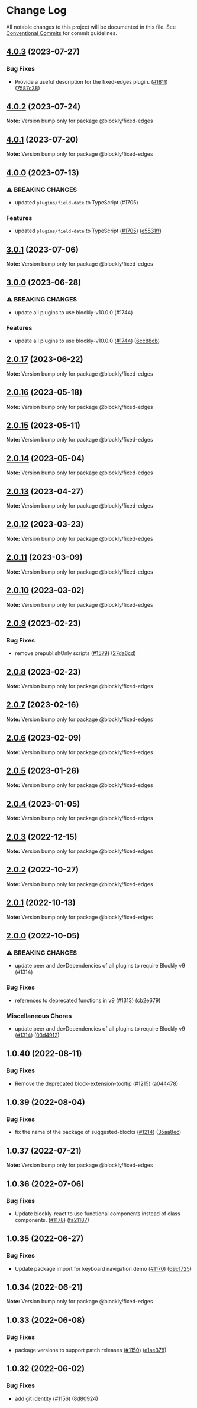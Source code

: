 # Change Log

All notable changes to this project will be documented in this file.
See [Conventional Commits](https://conventionalcommits.org) for commit guidelines.

## [4.0.3](https://github.com/google/blockly-samples/compare/@blockly/fixed-edges@4.0.2...@blockly/fixed-edges@4.0.3) (2023-07-27)


### Bug Fixes

* Provide a useful description for the fixed-edges plugin. ([#1811](https://github.com/google/blockly-samples/issues/1811)) ([7587c38](https://github.com/google/blockly-samples/commit/7587c38a603e6d3dd5fabec54ebb724e0af3fb94))



## [4.0.2](https://github.com/google/blockly-samples/compare/@blockly/fixed-edges@4.0.1...@blockly/fixed-edges@4.0.2) (2023-07-24)

**Note:** Version bump only for package @blockly/fixed-edges





## [4.0.1](https://github.com/google/blockly-samples/compare/@blockly/fixed-edges@4.0.0...@blockly/fixed-edges@4.0.1) (2023-07-20)

**Note:** Version bump only for package @blockly/fixed-edges





## [4.0.0](https://github.com/google/blockly-samples/compare/@blockly/fixed-edges@3.0.1...@blockly/fixed-edges@4.0.0) (2023-07-13)


### ⚠ BREAKING CHANGES

* updated `plugins/field-date` to TypeScript (#1705)

### Features

* updated `plugins/field-date` to TypeScript ([#1705](https://github.com/google/blockly-samples/issues/1705)) ([e5531ff](https://github.com/google/blockly-samples/commit/e5531fffe188ee361a16fe48ed126b34e51a8d30))



## [3.0.1](https://github.com/google/blockly-samples/compare/@blockly/fixed-edges@3.0.0...@blockly/fixed-edges@3.0.1) (2023-07-06)

**Note:** Version bump only for package @blockly/fixed-edges





## [3.0.0](https://github.com/google/blockly-samples/compare/@blockly/fixed-edges@2.0.17...@blockly/fixed-edges@3.0.0) (2023-06-28)


### ⚠ BREAKING CHANGES

* update all plugins to use blockly-v10.0.0 (#1744)

### Features

* update all plugins to use blockly-v10.0.0 ([#1744](https://github.com/google/blockly-samples/issues/1744)) ([6cc88cb](https://github.com/google/blockly-samples/commit/6cc88cbef39d4ad664a668d3d46eb29ba7292f9c))



## [2.0.17](https://github.com/google/blockly-samples/compare/@blockly/fixed-edges@2.0.16...@blockly/fixed-edges@2.0.17) (2023-06-22)

**Note:** Version bump only for package @blockly/fixed-edges





## [2.0.16](https://github.com/google/blockly-samples/compare/@blockly/fixed-edges@2.0.15...@blockly/fixed-edges@2.0.16) (2023-05-18)

**Note:** Version bump only for package @blockly/fixed-edges





## [2.0.15](https://github.com/google/blockly-samples/compare/@blockly/fixed-edges@2.0.14...@blockly/fixed-edges@2.0.15) (2023-05-11)

**Note:** Version bump only for package @blockly/fixed-edges





## [2.0.14](https://github.com/google/blockly-samples/compare/@blockly/fixed-edges@2.0.13...@blockly/fixed-edges@2.0.14) (2023-05-04)

**Note:** Version bump only for package @blockly/fixed-edges





## [2.0.13](https://github.com/google/blockly-samples/compare/@blockly/fixed-edges@2.0.12...@blockly/fixed-edges@2.0.13) (2023-04-27)

**Note:** Version bump only for package @blockly/fixed-edges





## [2.0.12](https://github.com/google/blockly-samples/compare/@blockly/fixed-edges@2.0.11...@blockly/fixed-edges@2.0.12) (2023-03-23)

**Note:** Version bump only for package @blockly/fixed-edges





## [2.0.11](https://github.com/google/blockly-samples/compare/@blockly/fixed-edges@2.0.10...@blockly/fixed-edges@2.0.11) (2023-03-09)

**Note:** Version bump only for package @blockly/fixed-edges





## [2.0.10](https://github.com/google/blockly-samples/compare/@blockly/fixed-edges@2.0.9...@blockly/fixed-edges@2.0.10) (2023-03-02)

**Note:** Version bump only for package @blockly/fixed-edges





## [2.0.9](https://github.com/google/blockly-samples/compare/@blockly/fixed-edges@2.0.8...@blockly/fixed-edges@2.0.9) (2023-02-23)


### Bug Fixes

* remove prepublishOnly scripts ([#1579](https://github.com/google/blockly-samples/issues/1579)) ([27da6cd](https://github.com/google/blockly-samples/commit/27da6cd04c38f6ba417f4e7446bb6218c475448d))



## [2.0.8](https://github.com/google/blockly-samples/compare/@blockly/fixed-edges@2.0.7...@blockly/fixed-edges@2.0.8) (2023-02-23)

**Note:** Version bump only for package @blockly/fixed-edges





## [2.0.7](https://github.com/google/blockly-samples/compare/@blockly/fixed-edges@2.0.6...@blockly/fixed-edges@2.0.7) (2023-02-16)

**Note:** Version bump only for package @blockly/fixed-edges





## [2.0.6](https://github.com/google/blockly-samples/compare/@blockly/fixed-edges@2.0.5...@blockly/fixed-edges@2.0.6) (2023-02-09)

**Note:** Version bump only for package @blockly/fixed-edges





## [2.0.5](https://github.com/google/blockly-samples/compare/@blockly/fixed-edges@2.0.4...@blockly/fixed-edges@2.0.5) (2023-01-26)

**Note:** Version bump only for package @blockly/fixed-edges





## [2.0.4](https://github.com/google/blockly-samples/compare/@blockly/fixed-edges@2.0.3...@blockly/fixed-edges@2.0.4) (2023-01-05)

**Note:** Version bump only for package @blockly/fixed-edges





## [2.0.3](https://github.com/google/blockly-samples/compare/@blockly/fixed-edges@2.0.2...@blockly/fixed-edges@2.0.3) (2022-12-15)

**Note:** Version bump only for package @blockly/fixed-edges





## [2.0.2](https://github.com/google/blockly-samples/compare/@blockly/fixed-edges@2.0.1...@blockly/fixed-edges@2.0.2) (2022-10-27)

**Note:** Version bump only for package @blockly/fixed-edges





## [2.0.1](https://github.com/google/blockly-samples/compare/@blockly/fixed-edges@2.0.0...@blockly/fixed-edges@2.0.1) (2022-10-13)

**Note:** Version bump only for package @blockly/fixed-edges





## [2.0.0](https://github.com/google/blockly-samples/compare/@blockly/fixed-edges@1.0.40...@blockly/fixed-edges@2.0.0) (2022-10-05)


### ⚠ BREAKING CHANGES

* update peer and devDependencies of all plugins to require Blockly v9 (#1314)

### Bug Fixes

* references to deprecated functions in v9 ([#1313](https://github.com/google/blockly-samples/issues/1313)) ([cb2e679](https://github.com/google/blockly-samples/commit/cb2e67987e0b62a77c26adc660cc6ade1ba67954))


### Miscellaneous Chores

* update peer and devDependencies of all plugins to require Blockly v9 ([#1314](https://github.com/google/blockly-samples/issues/1314)) ([03d4912](https://github.com/google/blockly-samples/commit/03d4912c42c8de0f30493037ccc28dddaea0f266))



## 1.0.40 (2022-08-11)


### Bug Fixes

* Remove the deprecated block-extension-tooltip ([#1215](https://github.com/google/blockly-samples/issues/1215)) ([a044478](https://github.com/google/blockly-samples/commit/a044478c86a73e3065bc866e427f175cbec6fc13))





## 1.0.39 (2022-08-04)


### Bug Fixes

* fix the name of the package of suggested-blocks ([#1214](https://github.com/google/blockly-samples/issues/1214)) ([35aa8ec](https://github.com/google/blockly-samples/commit/35aa8ec73a60a4eb5b1e80cb2fc71dcd83d05e27))





## 1.0.37 (2022-07-21)

**Note:** Version bump only for package @blockly/fixed-edges





## 1.0.36 (2022-07-06)


### Bug Fixes

* Update blockly-react to use functional components instead of class components. ([#1178](https://github.com/google/blockly-samples/issues/1178)) ([fa21187](https://github.com/google/blockly-samples/commit/fa21187cdbe4ec3a5c69f185540dd68a98eb69d7))





## 1.0.35 (2022-06-27)


### Bug Fixes

* Update package import for keyboard navigation demo ([#1170](https://github.com/google/blockly-samples/issues/1170)) ([69c1725](https://github.com/google/blockly-samples/commit/69c1725b775279fcc397dc178935208d5f42b08c))





## 1.0.34 (2022-06-21)

**Note:** Version bump only for package @blockly/fixed-edges





## 1.0.33 (2022-06-08)


### Bug Fixes

* package versions to support patch releases ([#1150](https://github.com/google/blockly-samples/issues/1150)) ([e1ae378](https://github.com/google/blockly-samples/commit/e1ae378d779531621c3d948566257d069002963f))





## 1.0.32 (2022-06-02)


### Bug Fixes

* add git identity ([#1156](https://github.com/google/blockly-samples/issues/1156)) ([8d80924](https://github.com/google/blockly-samples/commit/8d809243b277375beb2ce75d4e157b5e17f78193))
